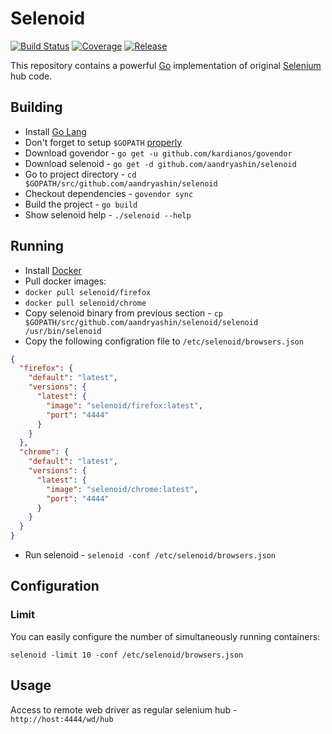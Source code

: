 # Selenoid
[![Build Status](https://travis-ci.org/aandryashin/selenoid.svg?branch=master)](https://travis-ci.org/aandryashin/selenoid)
[![Coverage](https://codecov.io/github/aandryashin/selenoid/coverage.svg)](https://codecov.io/gh/aandryashin/selenoid)
[![Release](https://img.shields.io/github/release/aandryashin/selenoid.svg)](https://github.com/aandryashin/selenoid/releases/latest)

This repository contains a powerful [Go](http://golang.org/) implementation of original [Selenium](http://github.com/SeleniumHQ/selenium) hub code.

## Building
* Install [Go Lang](https://golang.org/doc/install)
* Don't forget to setup `$GOPATH` [properly](https://github.com/golang/go/wiki/GOPATH)
* Download govendor - `go get -u github.com/kardianos/govendor`
* Download selenoid - `go get -d github.com/aandryashin/selenoid`
* Go to project directory - `cd $GOPATH/src/github.com/aandryashin/selenoid`
* Checkout dependencies - `govendor sync`
* Build the project - `go build`
* Show selenoid help - `./selenoid --help`

## Running
* Install [Docker](https://docs.docker.com/engine/installation/)
* Pull docker images: 
 * `docker pull selenoid/firefox`
 * `docker pull selenoid/chrome`
* Copy selenoid binary from previous section - `cp $GOPATH/src/github.com/aandryashin/selenoid/selenoid /usr/bin/selenoid`
* Copy the following configration file to `/etc/selenoid/browsers.json`
```json
{
  "firefox": {
    "default": "latest",
    "versions": {
      "latest": {
        "image": "selenoid/firefox:latest",
        "port": "4444"
      }
    }
  },
  "chrome": {
    "default": "latest",
    "versions": {
      "latest": {
        "image": "selenoid/chrome:latest",
        "port": "4444"
      }
    }
  }
}
```
* Run selenoid - `selenoid -conf /etc/selenoid/browsers.json`

## Configuration

### Limit

You can easily configure the number of simultaneously running containers:

`selenoid -limit 10 -conf /etc/selenoid/browsers.json`

## Usage

Access to remote web driver as regular selenium hub - `http://host:4444/wd/hub`
